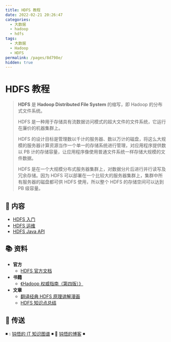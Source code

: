 ```yaml
---
title: HDFS 教程
date: 2022-02-21 20:26:47
categories:
  - 大数据
  - hadoop
  - hdfs
tags:
  - 大数据
  - Hadoop
  - HDFS
permalink: /pages/8d798e/
hidden: true
---
```


# HDFS 教程

> **HDFS** 是 **Hadoop Distributed File System** 的缩写，即 Hadoop 的分布式文件系统。
>
> HDFS 是一种用于存储具有流数据访问模式的超大文件的文件系统，它运行在廉价的机器集群上。
>
> HDFS 的设计目标是管理数以千计的服务器、数以万计的磁盘，将这么大规模的服务器计算资源当作一个单一的存储系统进行管理，对应用程序提供数以 PB 计的存储容量，让应用程序像使用普通文件系统一样存储大规模的文件数据。
>
> HDFS 是在一个大规模分布式服务器集群上，对数据分片后进行并行读写及冗余存储。因为 HDFS 可以部署在一个比较大的服务器集群上，集群中所有服务器的磁盘都可供 HDFS 使用，所以整个 HDFS 的存储空间可以达到 PB 级容量。

## 📖 内容

- [HDFS 入门](01.HDFS入门.md)
- [HDFS 运维](02.HDFS运维.md)
- [HDFS Java API](03.HDFSJavaApi.md)

## 📚 资料

- **官方**
  - [HDFS 官方文档](http://hadoop.apache.org/docs/current/hadoop-project-dist/hadoop-hdfs/HdfsDesign.html)
- **书籍**
  - [《Hadoop 权威指南（第四版）》](https://item.jd.com/12109713.html)
- **文章**
  - [翻译经典 HDFS 原理讲解漫画](https://blog.csdn.net/hudiefenmu/article/details/37655491)
  - [HDFS 知识点总结](https://www.cnblogs.com/caiyisen/p/7395843.html)

## 🚪 传送

◾ 💧 [钝悟的 IT 知识图谱](https://dunwu.github.io/waterdrop/) ◾ 🎯 [钝悟的博客](https://dunwu.github.io/blog/) ◾
